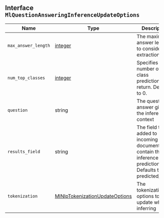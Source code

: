 ## Interface `MlQuestionAnsweringInferenceUpdateOptions`

| Name | Type | Description |
| - | - | - |
| `max_answer_length` | [integer](./integer.md) | The maximum answer length to consider for extraction |
| `num_top_classes` | [integer](./integer.md) | Specifies the number of top class predictions to return. Defaults to 0. |
| `question` | string | The question to answer given the inference context |
| `results_field` | string | The field that is added to incoming documents to contain the inference prediction. Defaults to predicted_value. |
| `tokenization` | [MlNlpTokenizationUpdateOptions](./MlNlpTokenizationUpdateOptions.md) | The tokenization options to update when inferring |
